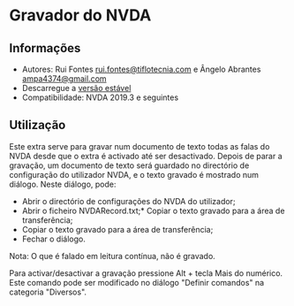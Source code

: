 ﻿# Gravador do NVDA

## Informações
* Autores: Rui Fontes <rui.fontes@tiflotecnia.com> e Ângelo Abrantes <ampa4374@gmail.com>
* Descarregue a [versão estável][1]
* Compatibilidade: NVDA 2019.3 e seguintes

## Utilização
Este extra serve para gravar num documento de texto todas as falas do NVDA desde que o extra é activado até ser desactivado.
Depois de parar a gravação, um documento de texto será guardado no directório de configuração do utilizador NVDA, e o texto gravado é mostrado num diálogo.
Neste diálogo, pode:
* Abrir o directório de configurações do NVDA do utilizador;
* Abrir o ficheiro NVDARecord.txt;* Copiar o texto gravado para a área de transferência;
* Copiar o texto gravado para a área de transferência;
* Fechar o diálogo.


Nota: O que é falado em leitura contínua, não é gravado.

Para activar/desactivar a gravação pressione Alt + tecla Mais do numérico.
Este comando pode ser modificado no diálogo "Definir comandos" na categoria "Diversos".



[1]: https://github.com/ruifontes/NVDARecorder/releases/download/2024.01.06/NVDARecorder-2024.01.06.nvda-addon
